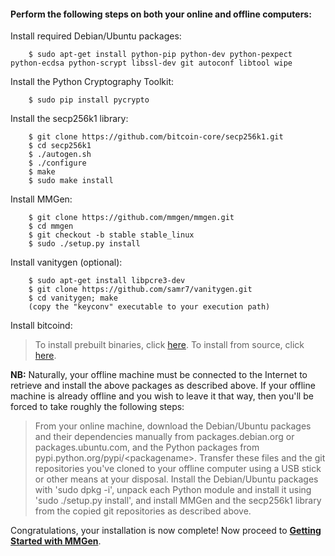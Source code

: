 #### Perform the following steps on both your online and offline computers:

Install required Debian/Ubuntu packages:

		$ sudo apt-get install python-pip python-dev python-pexpect python-ecdsa python-scrypt libssl-dev git autoconf libtool wipe

Install the Python Cryptography Toolkit:

		$ sudo pip install pycrypto

Install the secp256k1 library:

		$ git clone https://github.com/bitcoin-core/secp256k1.git
		$ cd secp256k1
		$ ./autogen.sh
		$ ./configure
		$ make
		$ sudo make install

Install MMGen:

		$ git clone https://github.com/mmgen/mmgen.git
		$ cd mmgen
		$ git checkout -b stable stable_linux
		$ sudo ./setup.py install

Install vanitygen (optional):

		$ sudo apt-get install libpcre3-dev
		$ git clone https://github.com/samr7/vanitygen.git
		$ cd vanitygen; make
		(copy the "keyconv" executable to your execution path)

Install bitcoind:

> To install prebuilt binaries, click [here][01].  To install from source,
> click [here][02].

**NB:** Naturally, your offline machine must be connected to the Internet to
retrieve and install the above packages as described above.  If your offline
machine is already offline and you wish to leave it that way, then you'll be
forced to take roughly the following steps:

> From your online machine, download the Debian/Ubuntu packages and their
> dependencies manually from packages.debian.org or packages.ubuntu.com, and the
> Python packages from pypi.python.org/pypi/&lt;packagename&gt;.  Transfer these
> files and the git repositories you've cloned to your offline computer using a
> USB stick or other means at your disposal.  Install the Debian/Ubuntu packages
> with 'sudo dpkg -i', unpack each Python module and install it using 'sudo
> ./setup.py install', and install MMGen and the secp256k1 library from the
> copied git repositories as described above.

Congratulations, your installation is now complete!  Now proceed to [**Getting
Started with MMGen**][gs].

[01]: Install-Bitcoind
[02]: Install-Bitcoind-from-Source-on-Debian-or-Ubuntu-Linux
[gs]: Getting-Started-with-MMGen
[03]: https://pypi.python.org/packages/source/p/pexpect/pexpect-3.1.tar.gz
